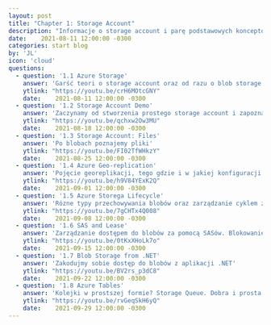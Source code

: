 ```yaml
---
layout: post
title: "Chapter 1: Storage Account"
description: "Informacje o storage account i parę podstawowych konceptów chmury"
date:    2021-08-11 12:00:00 -0300
categories: start blog
by: 'JL'
icon: 'cloud'
questions:
  - question: '1.1 Azure Storage'
    answer: 'Garść teori o storage account oraz od razu o blob storage'
    ytlink: "https://youtu.be/crH6MOtcGNY"
    date:    2021-08-11 12:00:00 -0300
  - question: '1.2 Storage Account Demo'
    answer: 'Zaczynamy od stworzenia prostego storage account i zapoznania się z Portalem'
    ytlink: "https://youtu.be/qchxw2Ow3MU"
    date:    2021-08-18 12:00:00 -0300
  - question: '1.3 Storage Account: Files'
    answer: 'Po blobach poznajemy pliki'
    ytlink: "https://youtu.be/FI02TfWHkzY"
    date:    2021-08-25 12:00:00 -0300
  - question: '1.4 Azure Geo-replication'
    answer: 'Pojęcie georeplikacji, tego gdzie i w jakiej konfiguracji nasze dane mogą być skopiowane, a to wszytko w oparciu o replikację storage account'
    ytlink: "https://youtu.be/h9V84YExK2Q"
    date:    2021-09-01 12:00:00 -0300
  - question: '1.5 Azure Storega Lifecycle'
    answer: 'Rózne typy przechowywania blobów oraz zarządzanie cyklem życia blobów'
    ytlink: "https://youtu.be/7gCHTx4Q008"
    date:    2021-09-08 12:00:00 -0300
  - question: '1.6 SAS and Lease'
    answer: 'Zarządzanie dostępem do blobów za pomocą SASów. Blokowanie odstępu do blobów za pomocą wypożyczania'
    ytlink: "https://youtu.be/0tKxXHoLk7o"
    date:    2021-09-15 12:00:00 -0300
  - question: '1.7 Blob Storage from .NET'
    answer: 'Zakodujmy sobie dostęp do blobów z aplikacji .NET'
    ytlink: "https://youtu.be/BV2rs_p3dC8"
    date:    2021-09-22 12:00:00 -0300
  - question: '1.8 Azure Tables'
    answer: 'Kolejki w prostszej formie? Storage Queue. Dobra i prosta dokumentówka - Storage Tables'
    ytlink: "https://youtu.be/rvGeqSkH6yQ"
    date:    2021-09-29 12:00:00 -0300
---
```

  